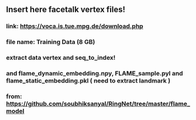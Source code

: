 ## Insert here facetalk vertex files!


### link: https://voca.is.tue.mpg.de/download.php
### file name: Training Data (8 GB)
### extract data vertex and seq_to_index!
### and flame_dynamic_embedding.npy, FLAME_sample.pyl and flame_static_embedding.pkl ( need to extract landmark )
### from: https://github.com/soubhiksanyal/RingNet/tree/master/flame_model